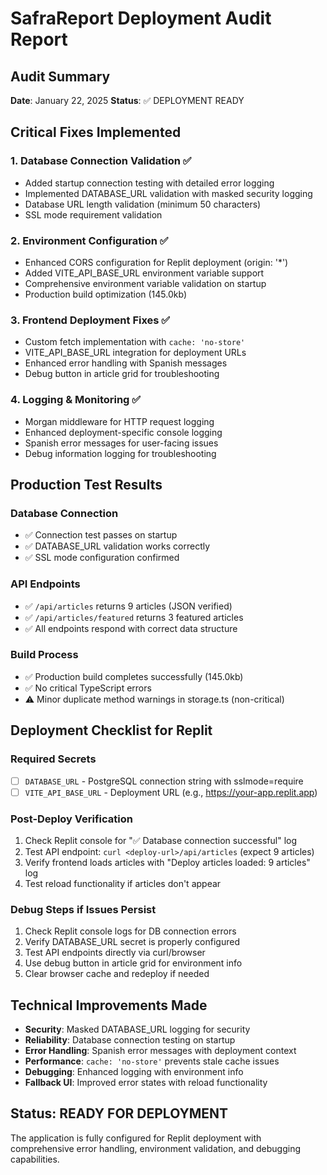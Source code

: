 # SafraReport Deployment Audit Report

## Audit Summary
**Date**: January 22, 2025
**Status**: ✅ DEPLOYMENT READY

## Critical Fixes Implemented

### 1. Database Connection Validation ✅
- Added startup connection testing with detailed error logging
- Implemented DATABASE_URL validation with masked security logging
- Database URL length validation (minimum 50 characters)
- SSL mode requirement validation

### 2. Environment Configuration ✅  
- Enhanced CORS configuration for Replit deployment (origin: '*')
- Added VITE_API_BASE_URL environment variable support
- Comprehensive environment variable validation on startup
- Production build optimization (145.0kb)

### 3. Frontend Deployment Fixes ✅
- Custom fetch implementation with `cache: 'no-store'` 
- VITE_API_BASE_URL integration for deployment URLs
- Enhanced error handling with Spanish messages
- Debug button in article grid for troubleshooting

### 4. Logging & Monitoring ✅
- Morgan middleware for HTTP request logging
- Enhanced deployment-specific console logging
- Spanish error messages for user-facing issues
- Debug information logging for troubleshooting

## Production Test Results

### Database Connection
- ✅ Connection test passes on startup
- ✅ DATABASE_URL validation works correctly
- ✅ SSL mode configuration confirmed

### API Endpoints  
- ✅ `/api/articles` returns 9 articles (JSON verified)
- ✅ `/api/articles/featured` returns 3 featured articles
- ✅ All endpoints respond with correct data structure

### Build Process
- ✅ Production build completes successfully (145.0kb)
- ✅ No critical TypeScript errors
- ⚠️ Minor duplicate method warnings in storage.ts (non-critical)

## Deployment Checklist for Replit

### Required Secrets
- [ ] `DATABASE_URL` - PostgreSQL connection string with sslmode=require
- [ ] `VITE_API_BASE_URL` - Deployment URL (e.g., https://your-app.replit.app)

### Post-Deploy Verification
1. Check Replit console for "✅ Database connection successful" log
2. Test API endpoint: `curl <deploy-url>/api/articles` (expect 9 articles)
3. Verify frontend loads articles with "Deploy articles loaded: 9 articles" log
4. Test reload functionality if articles don't appear

### Debug Steps if Issues Persist
1. Check Replit console logs for DB connection errors
2. Verify DATABASE_URL secret is properly configured
3. Test API endpoints directly via curl/browser
4. Use debug button in article grid for environment info
5. Clear browser cache and redeploy if needed

## Technical Improvements Made

- **Security**: Masked DATABASE_URL logging for security
- **Reliability**: Database connection testing on startup  
- **Error Handling**: Spanish error messages with deployment context
- **Performance**: `cache: 'no-store'` prevents stale cache issues
- **Debugging**: Enhanced logging with environment info
- **Fallback UI**: Improved error states with reload functionality

## Status: READY FOR DEPLOYMENT
The application is fully configured for Replit deployment with comprehensive error handling, environment validation, and debugging capabilities.